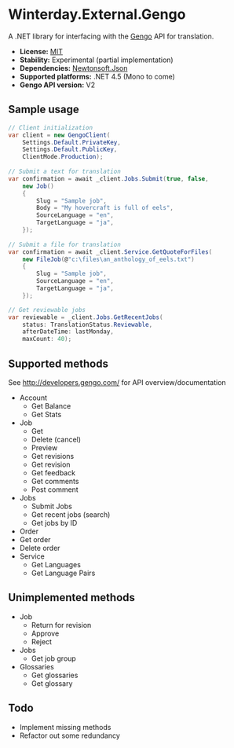 Winterday.External.Gengo
========================

A .NET library for interfacing with the [Gengo](http://www.gengo.com)
API for translation.

* **License:** [MIT](COPYING)
* **Stability:** Experimental (partial implementation)
* **Dependencies:** [Newtonsoft.Json](https://github.com/JamesNK/Newtonsoft.Json/)
* **Supported platforms:** .NET 4.5 (Mono to come)
* **Gengo API version:** V2

Sample usage
------------

```csharp
// Client initialization
var client = new GengoClient(
    Settings.Default.PrivateKey,
    Settings.Default.PublicKey,
    ClientMode.Production);
        
// Submit a text for translation
var confirmation = await _client.Jobs.Submit(true, false,
    new Job()
    {
        Slug = "Sample job",
        Body = "My hovercraft is full of eels",
        SourceLanguage = "en",
        TargetLanguage = "ja",
    });
    
// Submit a file for translation
var confirmation = await _client.Service.GetQuoteForFiles(
    new FileJob(@"c:\files\an_anthology_of_eels.txt")
    {
        Slug = "Sample job",
        SourceLanguage = "en",
        TargetLanguage = "ja",
    });

// Get reviewable jobs
var reviewable = _client.Jobs.GetRecentJobs(
    status: TranslationStatus.Reviewable,
    afterDateTime: lastMonday,
    maxCount: 40);

```

Supported methods
-----------------

See http://developers.gengo.com/ for API overview/documentation

* Account
  * Get Balance
  * Get Stats
* Job
  * Get
  * Delete (cancel)
  * Preview
  * Get revisions
  * Get revision
  * Get feedback
  * Get comments
  * Post comment
* Jobs
  * Submit Jobs
  * Get recent jobs (search)
  * Get jobs by ID
* Order
 * Get order
 * Delete order
* Service
  * Get Languages
  * Get Language Pairs

Unimplemented methods
---------------------

* Job
  * Return for revision
  * Approve
  * Reject
* Jobs
  * Get job group
* Glossaries
  * Get glossaries
  * Get glossary

Todo
----

* Implement missing methods
* Refactor out some redundancy
